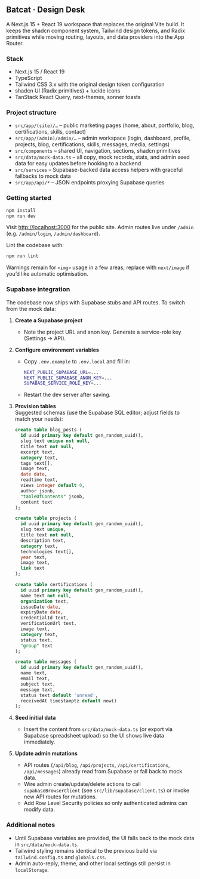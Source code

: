 ## Batcat · Design Desk

A Next.js 15 + React 19 workspace that replaces the original Vite build. It keeps the shadcn component system, Tailwind design tokens, and Radix primitives while moving routing, layouts, and data providers into the App Router.

### Stack

- Next.js 15 / React 19
- TypeScript
- Tailwind CSS 3.x with the original design token configuration
- shadcn UI (Radix primitives) + lucide icons
- TanStack React Query, next-themes, sonner toasts

### Project structure

- `src/app/(site)/…` – public marketing pages (home, about, portfolio, blog, certifications, skills, contact)
- `src/app/(admin)/admin/…` – admin workspace (login, dashboard, profile, projects, blog, certifications, skills, messages, media, settings)
- `src/components` – shared UI, navigation, sections, shadcn primitives
- `src/data/mock-data.ts` – all copy, mock records, stats, and admin seed data for easy updates before hooking to a backend
- `src/services` – Supabase-backed data access helpers with graceful fallbacks to mock data
- `src/app/api/*` – JSON endpoints proxying Supabase queries

### Getting started

```bash
npm install
npm run dev
```

Visit [http://localhost:3000](http://localhost:3000) for the public site. Admin routes live under `/admin` (e.g. `/admin/login`, `/admin/dashboard`).

Lint the codebase with:

```bash
npm run lint
```

Warnings remain for `<img>` usage in a few areas; replace with `next/image` if you’d like automatic optimisation.

### Supabase integration

The codebase now ships with Supabase stubs and API routes. To switch from the mock data:

1. **Create a Supabase project**  
   - Note the project URL and anon key. Generate a service-role key (Settings → API).

2. **Configure environment variables**  
   - Copy `.env.example` to `.env.local` and fill in:
     ```bash
     NEXT_PUBLIC_SUPABASE_URL=...
     NEXT_PUBLIC_SUPABASE_ANON_KEY=...
     SUPABASE_SERVICE_ROLE_KEY=...
     ```
   - Restart the dev server after saving.

3. **Provision tables**  
   Suggested schemas (use the Supabase SQL editor; adjust fields to match your needs):
   ```sql
   create table blog_posts (
     id uuid primary key default gen_random_uuid(),
     slug text unique not null,
     title text not null,
     excerpt text,
     category text,
     tags text[],
     image text,
     date date,
     readtime text,
     views integer default 0,
     author jsonb,
     "tableOfContents" jsonb,
     content text
   );

   create table projects (
     id uuid primary key default gen_random_uuid(),
     slug text unique,
     title text not null,
     description text,
     category text,
     technologies text[],
     year text,
     image text,
     link text
   );

   create table certifications (
     id uuid primary key default gen_random_uuid(),
     name text not null,
     organization text,
     issueDate date,
     expiryDate date,
     credentialId text,
     verificationUrl text,
     image text,
     category text,
     status text,
     "group" text
   );

   create table messages (
     id uuid primary key default gen_random_uuid(),
     name text,
     email text,
     subject text,
     message text,
     status text default 'unread',
     receivedAt timestamptz default now()
   );
   ```

4. **Seed initial data**  
   - Insert the content from `src/data/mock-data.ts` (or export via Supabase spreadsheet upload) so the UI shows live data immediately.

5. **Update admin mutations**  
   - API routes (`/api/blog`, `/api/projects`, `/api/certifications`, `/api/messages`) already read from Supabase or fall back to mock data.  
   - Wire admin create/update/delete actions to call `supabaseBrowserClient` (see `src/lib/supabase/client.ts`) or invoke new API routes for mutations.  
   - Add Row Level Security policies so only authenticated admins can modify data.

### Additional notes

- Until Supabase variables are provided, the UI falls back to the mock data in `src/data/mock-data.ts`.
- Tailwind styling remains identical to the previous build via `tailwind.config.ts` and `globals.css`.
- Admin auto-reply, theme, and other local settings still persist in `localStorage`.
